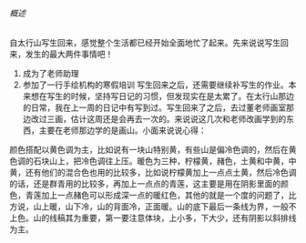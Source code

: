 ###### 概述
自太行山写生回来，感觉整个生活都已经开始全面地忙了起来。先来说说写生回来，发生的最大两件事情吧！
1. 成为了老师助理
2. 参加了一行手绘机构的寒假培训
写生回来之后，还需要继续补写生的作业。本来想在写生的时候，坚持写日记的习惯，但发现实在是太累了。在太行山那边的日常，我在上一周的日记中有写到过。写生回来了之后，去过董老师画室那边改过三画，估计这周还是会再去一次的。来说说这几次和老师改画学到的东西，主要在老师那边学的是画山。小面来说说心得：

颜色搭配以黄色调为主，比如说有一块山特别黄，有些山是偏冷色调的，然后在黄色调的石块山上，把冷色调往上压。暖色为三种，柠檬黄，赭色，土黄和中黄，中黄，还有他们的混合色也用的比较多，比如说柠檬黄加上一点点土黄，然后冷色调的话，还是群青用的比较多，再加上一点点的青莲，这主要是用在阴影里面的颜色，青莲加上一点赭色可以形成深一点的暖红色，其他的就是一个度的问题了，比方说，山上暖，山下冷，山的背面冷，正面暖。山的底下最后一条线为界，一般不上色。山的线稿其为重要，第一要注意体块，上小多，下大少，还有阴影以斜排线为主。
